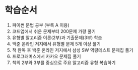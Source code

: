 # 학습순서
1. 파이썬 문법 공부 (부록 A 이용)
2. 코드업에서 쉬운 문제부터 200문제 가량 풀기
3. 유형별 알고리즘 이론(2부)과 기출문제(3부) 학습
4. 백준 온라인 저지에서 유형별 문제 5개 이상 풀기
5. 책 완독 후 백준 온라인 저지에서 삼성 SW 역량테스트 문제집 풀기
6. 프로그래머스에서 카카오 문제집 풀기
7. 책의 2부와 3부를 중심으로 주요 알고리즘 유형 복습하기


